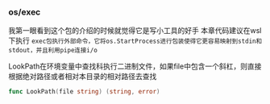 ### os/exec
我第一眼看到这个包的介绍的时候就觉得它是写小工具的好手
本章代码建议在wsl下执行
`exec包执行外部命令，它将os.StartProcess进行包装使得它更容易映射到stdin和stdout，并且利用pipe连接i/o`

LookPath在环境变量中查找科执行二进制文件，如果file中包含一个斜杠，则直接根据绝对路径或者相对本目录的相对路径去查找
```go
func LookPath(file string) (string, error) 
``` 




